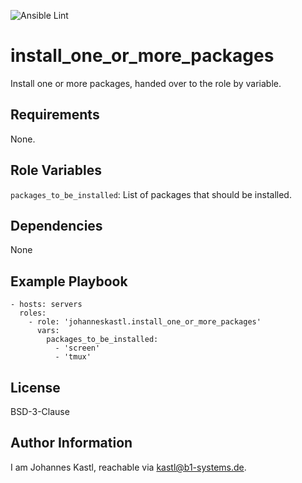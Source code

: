 ![Ansible Lint](https://github.com/johanneskastl/ansible-role-install_one_or_more_packages/workflows/Ansible%20Lint/badge.svg)

install_one_or_more_packages
=========

Install one or more packages, handed over to the role by variable.

Requirements
------------

None.

Role Variables
--------------

`packages_to_be_installed`: List of packages that should be installed.

Dependencies
------------

None

Example Playbook
----------------

    - hosts: servers
      roles:
        - role: 'johanneskastl.install_one_or_more_packages'
          vars:
            packages_to_be_installed:
              - 'screen'
              - 'tmux'

License
-------

BSD-3-Clause

Author Information
------------------

I am Johannes Kastl, reachable via kastl@b1-systems.de.
